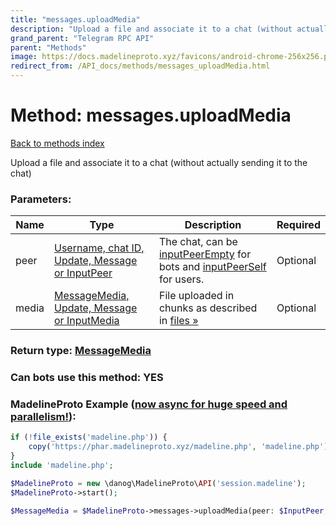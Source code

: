 ```yaml
---
title: "messages.uploadMedia"
description: "Upload a file and associate it to a chat (without actually sending it to the chat)"
grand_parent: "Telegram RPC API"
parent: "Methods"
image: https://docs.madelineproto.xyz/favicons/android-chrome-256x256.png
redirect_from: /API_docs/methods/messages_uploadMedia.html
---
```

# Method: messages.uploadMedia
[Back to methods index](index.html)



Upload a file and associate it to a chat (without actually sending it to the chat)

### Parameters:

| Name     |    Type       | Description | Required |
|----------|---------------|-------------|----------|
|peer|[Username, chat ID, Update, Message or InputPeer](/API_docs/types/InputPeer.html) | The chat, can be [inputPeerEmpty](../constructors/inputPeerEmpty.html) for bots and [inputPeerSelf](../constructors/inputPeerSelf.html) for users. | Optional|
|media|[MessageMedia, Update, Message or InputMedia](/API_docs/types/InputMedia.html) | File uploaded in chunks as described in [files »](https://core.telegram.org/api/files) | Optional|


### Return type: [MessageMedia](/API_docs/types/MessageMedia.html)

### Can bots use this method: **YES**


### MadelineProto Example ([now async for huge speed and parallelism!](https://docs.madelineproto.xyz/docs/ASYNC.html)):


```php
if (!file_exists('madeline.php')) {
    copy('https://phar.madelineproto.xyz/madeline.php', 'madeline.php');
}
include 'madeline.php';

$MadelineProto = new \danog\MadelineProto\API('session.madeline');
$MadelineProto->start();

$MessageMedia = $MadelineProto->messages->uploadMedia(peer: $InputPeer, media: $InputMedia, );
```

